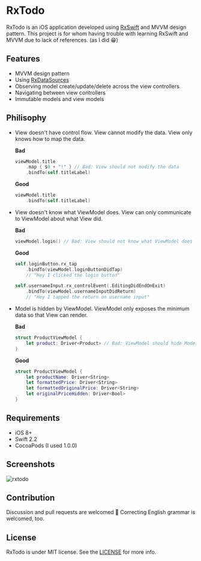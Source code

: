 RxTodo
======

RxTodo is an iOS application developed using [RxSwift](https://github.com/ReactiveX/RxSwift) and MVVM design pattern. This project is for whom having trouble with learning RxSwift and MVVM due to lack of references. (as I did 😁)


Features
--------

* MVVM design pattern
* Using [RxDataSources](https://github.com/RxSwiftCommunity/RxDataSources)
* Observing model create/update/delete across the view controllers
* Navigating between view controllers
* Immutable models and view models


Philisophy
----------

* View doesn't have control flow. View cannot modify the data. View only knows how to map the data.

    **Bad**

    ```swift
    viewModel.title
        .map { $0 + "!" } // Bad: View should not modify the data
        .bindTo(self.titleLabel)
    ```

    **Good**
    
    ```swift
    viewModel.title
        .bindTo(self.titleLabel)
    ```

* View doesn't know what ViewModel does. View can only communicate to ViewModel about what View did.

    **Bad**

    ```swift
    viewModel.login() // Bad: View should not know what ViewModel does (login)
    ```

    **Good**
    
    ```swift
    self.loginButton.rx_tap
        .bindTo(viewModel.loginButtonDidTap)
        // "Hey I clicked the login button"

    self.usernameInput.rx_controlEvent(.EditingDidEndOnExit)
        .bindTo(viewModel.usernameInputDidReturn)
        // "Hey I tapped the return on username input"
    ```

* Model is hidden by ViewModel. ViewModel only exposes the minimum data so that View can render.

    **Bad**
    
    ```swift
    struct ProductViewModel {
        let product: Driver<Product> // Bad: ViewModel should hide Model
    }
    ```

    **Good**
    
    ```swift
    struct ProductViewModel {
        let productName: Driver<String>
        let formattedPrice: Driver<String>
        let formattedOriginalPrice: Driver<String>
        let originalPriceHidden: Driver<Bool>
    }
    ```


Requirements
------------

* iOS 8+
* Swift 2.2
* CocoaPods (I used 1.0.0)


Screenshots
-----------

![rxtodo](https://cloud.githubusercontent.com/assets/931655/16531082/eae3ead2-4005-11e6-8537-a6856d704d74.png)


Contribution
------------

Discussion and pull requests are welcomed 💖 Correcting English grammar is welcomed, too.


License
-------

RxTodo is under MIT license. See the [LICENSE](LICENSE) for more info.
